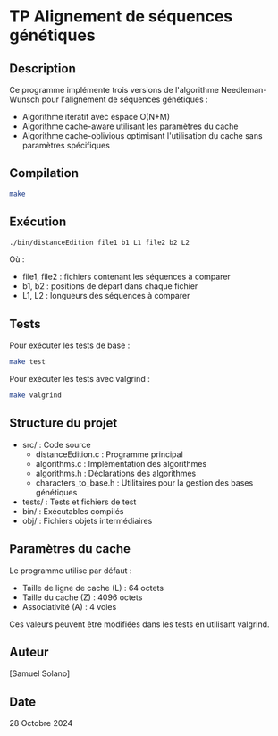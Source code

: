# TP Alignement de séquences génétiques

## Description
Ce programme implémente trois versions de l'algorithme Needleman-Wunsch pour l'alignement de séquences génétiques :
- Algorithme itératif avec espace O(N+M)
- Algorithme cache-aware utilisant les paramètres du cache
- Algorithme cache-oblivious optimisant l'utilisation du cache sans paramètres spécifiques

## Compilation
```bash
make
```

## Exécution
```bash
./bin/distanceEdition file1 b1 L1 file2 b2 L2
```
Où :
- file1, file2 : fichiers contenant les séquences à comparer
- b1, b2 : positions de départ dans chaque fichier
- L1, L2 : longueurs des séquences à comparer

## Tests
Pour exécuter les tests de base :
```bash
make test
```

Pour exécuter les tests avec valgrind :
```bash
make valgrind
```

## Structure du projet
- src/ : Code source
  - distanceEdition.c : Programme principal
  - algorithms.c : Implémentation des algorithmes
  - algorithms.h : Déclarations des algorithmes
  - characters_to_base.h : Utilitaires pour la gestion des bases génétiques
- tests/ : Tests et fichiers de test
- bin/ : Exécutables compilés
- obj/ : Fichiers objets intermédiaires

## Paramètres du cache
Le programme utilise par défaut :
- Taille de ligne de cache (L) : 64 octets
- Taille du cache (Z) : 4096 octets
- Associativité (A) : 4 voies

Ces valeurs peuvent être modifiées dans les tests en utilisant valgrind.

## Auteur
[Samuel Solano]

## Date
28 Octobre 2024